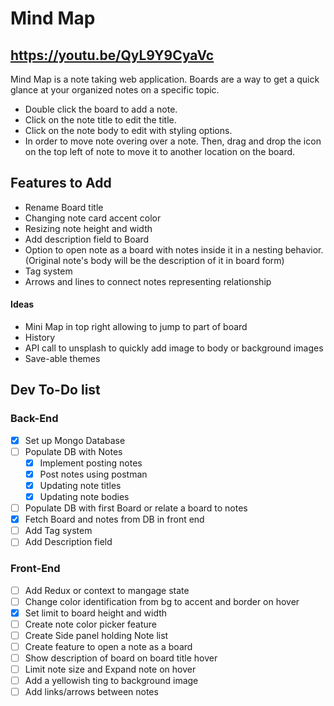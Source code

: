 # Mind Map
## https://youtu.be/QyL9Y9CyaVc

Mind Map is a note taking web application. Boards are a way to get a quick glance at your organized notes on a specific topic. 
- Double click the board to add a note.
- Click on the note title to edit the title.
- Click on the note body to edit with styling options.
- In order to move note overing over a note. Then, drag and drop the icon on the top left of note to move it to another location on the board. 

## Features to Add
- Rename Board  title
- Changing note card accent color
- Resizing note height and width
- Add description field to Board
- Option to open note as a board with notes inside it in a nesting behavior. (Original note's body will be the description of it in board form)
- Tag system
- Arrows and lines to connect notes representing relationship

#### Ideas
- Mini Map in top right allowing to jump to part of board 
- History
- API call to unsplash to quickly add image to body or background images
- Save-able themes

## Dev To-Do list
### Back-End
- [x] Set up Mongo Database
- [ ] Populate DB with Notes
    - [x] Implement posting notes
    - [x] Post notes using postman
    - [x] Updating note titles
    - [x] Updating note bodies
- [ ] Populate DB with first Board or relate a board to notes
- [x] Fetch Board and notes from DB in front end
- [ ] Add Tag system
- [ ] Add Description field

### Front-End
- [ ] Add Redux or context to mangage state
- [ ] Change color identification from bg to accent and border on hover
- [x] Set limit to board height and width
- [ ] Create note color picker feature
- [ ] Create Side panel holding Note list
- [ ] Create feature to open a note as a board
- [ ] Show description of board on board title hover
- [ ] Limit note size and Expand note on hover
- [ ] Add a yellowish ting to background image
- [ ] Add links/arrows between notes
